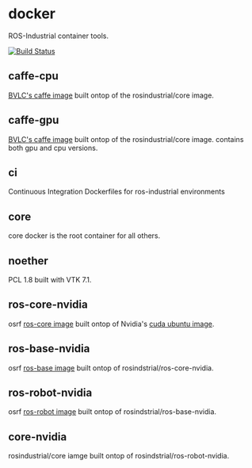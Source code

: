 # docker
ROS-Industrial container tools.

[![Build Status](https://travis-ci.org/ros-industrial/docker.svg?branch=master)](https://travis-ci.org/ros-industrial/docker)

## caffe-cpu
[BVLC's caffe image](https://github.com/BVLC/caffe) built ontop of the rosindustrial/core image.

## caffe-gpu
[BVLC's caffe image](https://github.com/BVLC/caffe) built ontop of the rosindustrial/core image. contains both gpu and cpu versions.

## ci
Continuous Integration Dockerfiles for ros-industrial environments

## core
core docker is the root container for all others.

## noether
PCL 1.8 built with VTK 7.1.

## ros-core-nvidia
osrf [ros-core image](https://hub.docker.com/_/ros/) built ontop of Nvidia's [cuda ubuntu image](https://hub.docker.com/r/nvidia/cuda/).

## ros-base-nvidia
osrf [ros-base image](https://hub.docker.com/_/ros/) built ontop of rosindstrial/ros-core-nvidia.

## ros-robot-nvidia
osrf [ros-robot image](https://hub.docker.com/_/ros/) built ontop of rosindstrial/ros-base-nvidia.

## core-nvidia
rosindustrial/core iamge built ontop of rosindstrial/ros-robot-nvidia.




